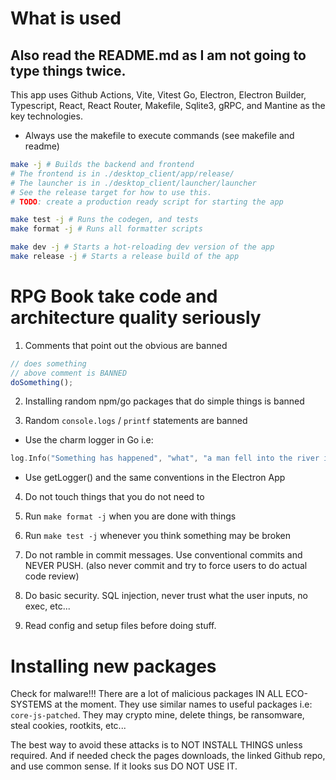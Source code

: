 # What is used

## Also read the README.md as I am not going to type things twice.

This app uses Github Actions, Vite, Vitest Go, Electron, Electron Builder, Typescript, React, React Router, Makefile, Sqlite3, gRPC, and Mantine as the key technologies.

- Always use the makefile to execute commands (see makefile and readme)

```sh
make -j # Builds the backend and frontend
# The frontend is in ./desktop_client/app/release/
# The launcher is in ./desktop_client/launcher/launcher
# See the release target for how to use this.
# TODO: create a production ready script for starting the app

make test -j # Runs the codegen, and tests
make format -j # Runs all formatter scripts

make dev -j # Starts a hot-reloading dev version of the app
make release -j # Starts a release build of the app
```

# RPG Book take code and architecture quality seriously

1. Comments that point out the obvious are banned

```js
// does something
// above comment is BANNED
doSomething();
```

2. Installing random npm/go packages that do simple things is banned

3. Random `console.logs` / `printf` statements are banned

- Use the charm logger in Go i.e:

```go
log.Info("Something has happened", "what", "a man fell into the river in lego city", "when", time.Now())
```

- Use getLogger() and the same conventions in the Electron App

4. Do not touch things that you do not need to

5. Run `make format -j` when you are done with things

6. Run `make test -j` whenever you think something may be broken

7. Do not ramble in commit messages. Use conventional commits and NEVER PUSH. (also never commit and try to force users to do actual code review)

8. Do basic security. SQL injection, never trust what the user inputs, no exec, etc...

9. Read config and setup files before doing stuff.

# Installing new packages

Check for malware!!! There are a lot of malicious packages IN ALL ECO-SYSTEMS at the moment. They use similar names to useful packages i.e: `core-js-patched`. They may crypto mine, delete things, be ransomware, steal cookies, rootkits, etc...

The best way to avoid these attacks is to NOT INSTALL THINGS unless required. And if needed check the pages downloads, the linked Github repo, and use common sense. If it looks sus DO NOT USE IT.
